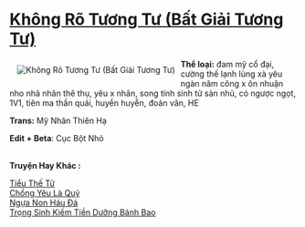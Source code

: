 <a href="https://utruyen.com/khong-ro-tuong-tu-bat-giai-tuong-tu/19824/" title="Không Rõ Tương Tư (Bất Giải Tương Tư)"><h1>Không Rõ Tương Tư (Bất Giải Tương Tư)</h1></a><div style="display:table"><img align="right" style="float: left; padding: 10px;" src="https://utruyen.com/images/story/200x260/khong-ro-tuong-tu-bat-giai-tuong-tu.jpg" alt="Không Rõ Tương Tư (Bất Giải Tương Tư)"><b>Thể loại:</b> đam mỹ cổ đại, cường thế lạnh lùng xà yêu ngàn năm công x ôn nhuận nho nhã nhân thê thụ, yêu x nhân, song tính sinh tử sản nhũ, có ngược ngọt, 1V1, tiên ma thần quái, huyền huyễn, đoản văn, HE<p></p><b>Trans:</b> Mỹ Nhân Thiên Hạ<p></p><b>Edit + Beta</b>: Cục Bột Nhỏ</div><p><br><b>Truyện Hay Khác :</b></p><a href="https://utruyen.com/tieu-the-tu/19823/" alt="Tiểu Thế Tử">Tiểu Thế Tử</a><br/><a href="https://github.com/quanluxury/ngontinhhot/tree/master/truyenhay/19236/" alt="Chồng Yêu Là Quỷ">Chồng Yêu Là Quỷ</a><br/><a href="https://dammyh.wordpress.com/2019/11/07/ngua-non-hau-da/" alt="Ngựa Non Háu Đá">Ngựa Non Háu Đá</a><br/><a href="https://github.com/quanluxury/ngontinh_sac/tree/master/truyenhay/21385/" alt="Trọng Sinh Kiếm Tiền Dưỡng Bánh Bao">Trọng Sinh Kiếm Tiền Dưỡng Bánh Bao</a><br/>